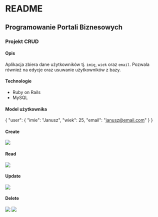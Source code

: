 # README

## Programowanie Portali Biznesowych

### Projekt CRUD

#### Opis

Aplikacja zbiera dane użytkowników tj. `imię`, `wiek` oraz `email`. Pozwala również na edycje oraz usuwanie użytkowników z bazy.


#### Technologie

- Ruby on Rails
- MySQL

#### Model użytkownika

{
    "user": {
        "imie": "Janusz",
        "wiek": 25,
        "email": "janusz@email.com"
    }
}

#### Create
<img src="https://imgur.com/he3VCcZ.jpg">


#### Read
<img src="https://imgur.com/QHKvNnt.jpg">


#### Update
<img src="https://imgur.com/cyNaBh6.jpg">


#### Delete
<img src="https://imgur.com/r0Zo1hN.jpg">
<img src="https://imgur.com/0qLtx78.jpg">
